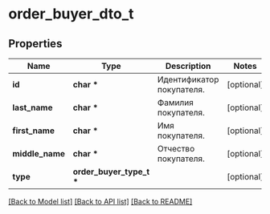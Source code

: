 # order_buyer_dto_t

## Properties
Name | Type | Description | Notes
------------ | ------------- | ------------- | -------------
**id** | **char \*** | Идентификатор покупателя. | [optional] 
**last_name** | **char \*** | Фамилия покупателя. | [optional] 
**first_name** | **char \*** | Имя покупателя. | [optional] 
**middle_name** | **char \*** | Отчество покупателя. | [optional] 
**type** | **order_buyer_type_t \*** |  | [optional] 

[[Back to Model list]](../README.md#documentation-for-models) [[Back to API list]](../README.md#documentation-for-api-endpoints) [[Back to README]](../README.md)


